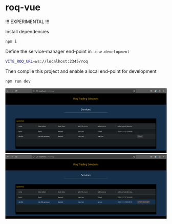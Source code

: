 # roq-vue

!!! EXPERIMENTAL !!!

Install dependencies

```bash
npm i
```

Define the service-manager end-point in `.env.development`

```bash
VITE_ROQ_URL=ws://localhost:2345/roq
```

Then compile this project and enable a local end-point for development

```bash
npm run dev
```

![Home1](/static/images/home_1.png)
![Home2](/static/images/home_2.png)
